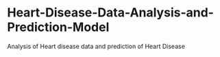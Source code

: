 # Heart-Disease-Data-Analysis-and-Prediction-Model
Analysis of Heart disease data and prediction of Heart Disease
